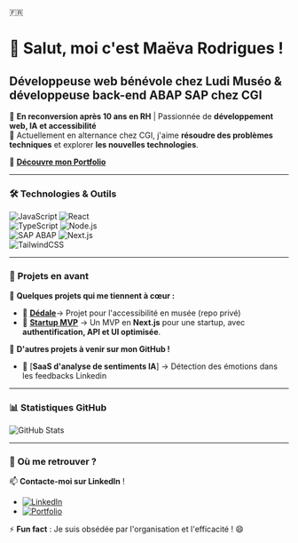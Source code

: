 🇫🇷
# 👋 Salut, moi c'est Maëva Rodrigues ! 

## Développeuse web bénévole chez Ludi Muséo & développeuse back-end ABAP SAP chez CGI  

🌱 **En reconversion après 10 ans en RH** | Passionnée de **développement web, IA et accessibilité**  
🎯 Actuellement en alternance chez CGI, j'aime **résoudre des problèmes techniques** et explorer **les nouvelles technologies**.  

🔗 **[Découvre mon Portfolio](https://www.portf0l.io/maeva-rodrigues)**  

---

### 🛠️ **Technologies & Outils**  
![JavaScript](https://img.shields.io/badge/-JavaScript-F7DF1E?style=flat&logo=javascript&logoColor=black) ![React](https://img.shields.io/badge/-React-61DAFB?style=flat&logo=react&logoColor=black)  
![TypeScript](https://img.shields.io/badge/-TypeScript-3178C6?style=flat&logo=typescript&logoColor=white) ![Node.js](https://img.shields.io/badge/-Node.js-339933?style=flat&logo=node.js&logoColor=white)  
![SAP ABAP](https://img.shields.io/badge/-SAP%20ABAP-009999?style=flat&logo=sap&logoColor=white) ![Next.js](https://img.shields.io/badge/-Next.js-000000?style=flat&logo=next.js&logoColor=white)  
![TailwindCSS](https://img.shields.io/badge/-TailwindCSS-06B6D4?style=flat&logo=tailwindcss&logoColor=white)  

---

### 🚀 **Projets en avant**

🌟 **Quelques projets qui me tiennent à cœur :**  

- 🎨 [**Dédale**](https://github.com/ludimuseo)→ Projet pour l'accessibilité en musée (repo privé)
- 🚀 [**Startup MVP**](https://github.com/Maeva-RODRIGUES/startup-MVP) → Un MVP en **Next.js** pour une startup, avec **authentification, API et UI optimisée**.  

📌 **D'autres projets à venir sur mon GitHub !**

- 🤖 [**SaaS d'analyse de sentiments IA**] → Détection des émotions dans les feedbacks Linkedin
  
---

### 📊 **Statistiques GitHub**

![GitHub Stats](https://github-readme-stats.vercel.app/api?username=Maeva-RODRIGUES&show_icons=true&theme=radical)  

---

### 🎯 **Où me retrouver ?**

📫 **Contacte-moi sur LinkedIn** !  

- [![LinkedIn](https://img.shields.io/badge/-LinkedIn-0077B5?style=flat&logo=linkedin&logoColor=white)](https://www.linkedin.com/in/maeva-rodrigues-backend-dev/)  
- [![Portfolio](https://img.shields.io/badge/-Portfolio-FF5722?style=flat)](https://www.portf0l.io/maeva-rodrigues)  
 

⚡ **Fun fact** : Je suis obsédée par l'organisation et l'efficacité ! 😄  



